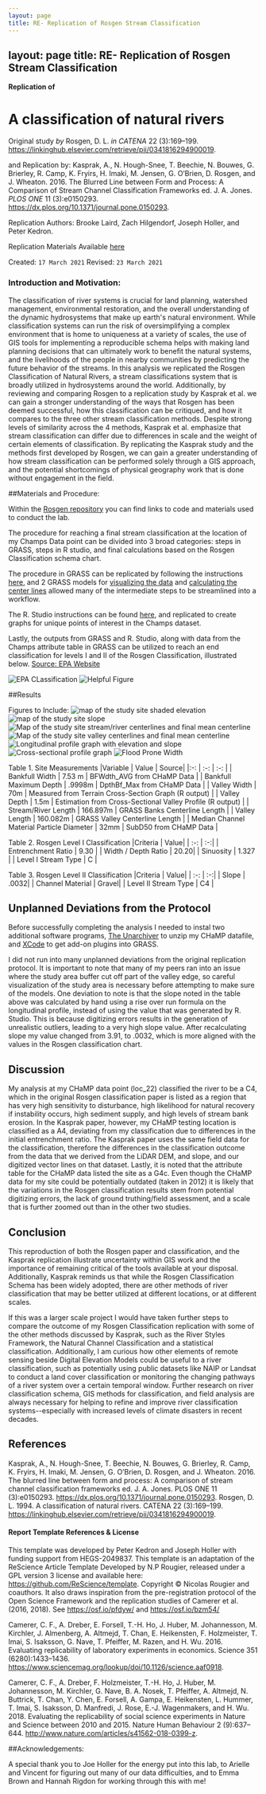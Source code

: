 ```yaml
---
layout: page
title: RE- Replication of Rosgen Stream Classification
---
```

layout: page
title: RE- Replication of Rosgen Stream Classification
---


**Replication of**
# A classification of natural rivers

Original study *by* Rosgen, D. L.
*in* *CATENA* 22 (3):169–199. https://linkinghub.elsevier.com/retrieve/pii/0341816294900019.

and Replication by: Kasprak, A., N. Hough-Snee, T. Beechie, N. Bouwes, G. Brierley, R. Camp, K. Fryirs, H. Imaki, M. Jensen, G. O’Brien, D. Rosgen, and J. Wheaton. 2016. The Blurred Line between Form and Process: A Comparison of Stream Channel Classification Frameworks ed. J. A. Jones. *PLOS ONE* 11 (3):e0150293. https://dx.plos.org/10.1371/journal.pone.0150293.

Replication Authors:
Brooke Laird, Zach Hilgendorf, Joseph Holler, and Peter Kedron.

Replication Materials Available [here](https://github.com/brookelaird/RE-rosgen)

Created: `17 March 2021`
Revised: `23 March 2021`

### Introduction and Motivation:
The classification of river systems is crucial for land planning, watershed management, environmental restoration, and the overall understanding of the dynamic hydrosystems that make up earth's natural environment. While classification systems can run the risk of oversimplifying a complex environment that is home to uniqueness at a variety of scales, the use of GIS tools for implementing a reproducible schema helps with making land planning decisions that can ultimately work to benefit the natural systems, and the livelihoods of the people in nearby communities by predicting the future behavior of the streams. In this analysis we replicated the Rosgen Classification of Natural Rivers, a stream classifications system that is broadly utilized in hydrosystems around the world. Additionally, by reviewing and comparing  Rosgen to a replication study by Kasprak et al. we can gain a stronger understanding of the ways that Rosgen has been deemed successful, how this classification can be critiqued, and how it compares to the three other stream classification methods. Despite strong levels of similarity across the 4 methods, Kasprak et al. emphasize that stream classification can differ due to differences in scale and the weight of certain elements of classification. By replicating the Kasprak study and the methods first developed by Rosgen, we can gain a greater understanding of how stream classification can be performed solely through a GIS approach, and the potential shortcomings of physical geography work that is done without engagement in the field.

##Materials and Procedure:

Within the [Rosgen repository](https://github.com/brookelaird/RE-rosgen) you can find links to code and materials used to conduct the lab.

The procedure for reaching a final stream classification at the location of my Champs Data point can be divided into 3 broad categories: steps in GRASS, steps in R studio, and final calculations based on the Rosgen Classification schema chart.

The procedure in GRASS can be replicated by following the instructions [here](assets/1-Research_Protocol_GRASS.pdf), and 2 GRASS models for [visualizing the data](visualize.gxm) and [calculating the center lines](center_line_length.gxm) allowed many of the intermediate steps to be streamlined into a workflow.

The R. Studio instructions can be found [here](assets/2-ProfileViewer.Rmd), and replicated to create graphs for unique points of interest in the Champs dataset.

Lastly, the outputs from GRASS and R. Studio, along with data from the Champs attribute table in GRASS can be utilized to reach an end classification for levels I and II of the Rosgen Classification, illustrated below. [Source: EPA Website](https://cfpub.epa.gov/watertrain/moduleframe.cfm?parent_object_id=1189)

![EPA CLassification](rosgen/rosgen_level2.jpg)
![Helpful Figure](rosgen/s07.gif)

##Results

Figures to Include:
![map of the study site shaded elevation](dem.png)
![map of the study site slope](slopeIllustration.png)
![Map of the study site stream/river centerlines and final mean centerline](stream.png)
![Map of the study site valley centerlines and final mean centerline](valley.png)
![Longitudinal profile graph with elevation and slope](longitudinalprofile)
![Cross-sectional profile graph](crossProf2)
![Flood Prone Width](floodProneWidth)

Table 1. Site Measurements
|Variable | Value | Source|
 |:-: | :-: | :-: |
| Bankfull Width | 7.53 m | BFWdth_AVG from CHaMP Data |
| Bankfull Maximum Depth | .9998m | DpthBf_Max from CHaMP Data |
| Valley Width | 70m | Measured from Terrain Cross-Section Graph (R output) |
| Valley Depth | 1.5m | Estimation from Cross-Sectional Valley Profile (R output) |
| Stream/River Length | 166.897m | GRASS Banks Centerline Length |
| Valley Length | 160.082m | GRASS Valley Centerline Length |
| Median Channel Material Particle Diameter | 32mm | SubD50 from CHaMP Data |

Table 2. Rosgen Level I Classification
|Criteria | Value|
| :-: | :-:|
| Entrenchment Ratio | 9.30 |
| Width / Depth Ratio | 20.20|
| Sinuosity | 1.327 |
| Level I Stream Type | C |

Table 3. Rosgen Level II Classification
|Criteria | Value|
| :-: | :-:|
| Slope | .0032|
| Channel Material | Gravel|
| Level II Stream Type | C4 |


## Unplanned Deviations from the Protocol

Before successfully completing the analysis I needed to instal two additional software programs, [The Unarchiver](https://theunarchiver.com) to unzip my CHaMP datafile, and [XCode](https://developer.apple.com/xcode/) to get add-on plugins into GRASS.

I did not run into many unplanned deviations from the original replication protocol. It is important to note that many of my peers ran into an issue where the study area buffer cut off part of the valley edge, so careful visualization of the study area is necessary before attempting to make sure of the models. One deviation to note is that the slope noted in the table above was calculated by hand using a rise over run formula on the longitudinal profile, instead of using the value that was generated by R. Studio. This is because digitizing errors results in the generation of unrealistic outliers, leading to a very high slope value. After recalculating slope my value changed from 3.91, to .0032, which is more aligned with the values in the Rosgen classification chart.


## Discussion

My analysis at my CHaMP data point (loc_22) classified the river to be a C4, which in the original Rosgen classification paper is listed as a region that has very high sensitivity to disturbance, high likelihood for natural recovery if instability occurs, high sediment supply, and high levels of stream bank erosion. In the Kasprak paper, however, my CHaMP testing location is classified as a A4, deviating from my classification due to differences in the initial entrenchment ratio. The Kasprak paper uses the same field data for the classification, therefore the differences in the classification outcome from the data that we derived from the LiDAR DEM, and slope, and our digitized vector lines on that dataset. Lastly, it is noted that the attribute table for the CHaMP data listed the site as a G4c. Even though the CHaMP data for my site could be potentially outdated (taken in 2012) it is likely that the variations in the Rosgen classification results stem from potential digitizing errors, the lack of ground truthing/field assessment, and a scale that is further zoomed out than in the other two studies.


## Conclusion

This reproduction of both the Rosgen paper and classification, and the Kasprak replication illustrate uncertainty within GIS work and the importance of remaining critical of the tools available at your disposal. Additionally, Kasprak reminds us that while the Rosgen Classification Schema has been widely adopted, there are other methods of river classification that may be better utilized at different locations, or at different scales.

If this was a larger scale project I would have taken further steps to compare the outcome of my Rosgen Classification replication with some of the other methods discussed by Kasprak, such as the River Styles Framework, the Natural Channel Classification and a statistical classification. Additionally, I am curious how other elements of remote sensing beside Digital Elevation Models could be useful to a river classification, such as potentially using public datasets like NAIP or Landsat to conduct a land cover classification or monitoring the changing pathways of a river system over a certain temporal window. Further research on river classification schema, GIS methods for classification, and field analysis are always necessary for helping to refine and improve river classification systems--especially with increased levels of climate disasters in recent decades.


## References

Kasprak, A., N. Hough-Snee, T. Beechie, N. Bouwes, G. Brierley, R. Camp, K. Fryirs, H. Imaki, M. Jensen, G. O’Brien, D. Rosgen, and J. Wheaton. 2016. The blurred line between form and process: A comparison of stream channel classification frameworks ed. J. A. Jones. PLOS ONE 11 (3):e0150293. https://dx.plos.org/10.1371/journal.pone.0150293.
Rosgen, D. L. 1994. A classification of natural rivers. CATENA 22 (3):169–199. https://linkinghub.elsevier.com/retrieve/pii/0341816294900019.

####  Report Template References & License

This template was developed by Peter Kedron and Joseph Holler with funding support from HEGS-2049837. This template is an adaptation of the ReScience Article Template Developed by N.P Rougier, released under a GPL version 3 license and available here: https://github.com/ReScience/template. Copyright © Nicolas Rougier and coauthors. It also draws inspiration from the pre-registration protocol of the Open Science Framework and the replication studies of Camerer et al. (2016, 2018). See https://osf.io/pfdyw/ and https://osf.io/bzm54/

Camerer, C. F., A. Dreber, E. Forsell, T.-H. Ho, J. Huber, M. Johannesson, M. Kirchler, J. Almenberg, A. Altmejd, T. Chan, E. Heikensten, F. Holzmeister, T. Imai, S. Isaksson, G. Nave, T. Pfeiffer, M. Razen, and H. Wu. 2016. Evaluating replicability of laboratory experiments in economics. Science 351 (6280):1433–1436. https://www.sciencemag.org/lookup/doi/10.1126/science.aaf0918.

Camerer, C. F., A. Dreber, F. Holzmeister, T.-H. Ho, J. Huber, M. Johannesson, M. Kirchler, G. Nave, B. A. Nosek, T. Pfeiffer, A. Altmejd, N. Buttrick, T. Chan, Y. Chen, E. Forsell, A. Gampa, E. Heikensten, L. Hummer, T. Imai, S. Isaksson, D. Manfredi, J. Rose, E.-J. Wagenmakers, and H. Wu. 2018. Evaluating the replicability of social science experiments in Nature and Science between 2010 and 2015. Nature Human Behaviour 2 (9):637–644. http://www.nature.com/articles/s41562-018-0399-z.

##Acknowledgements:

A special thank you to Joe Holler for the energy put into this lab, to Arielle and Vincent for figuring out many of our data difficulties, and to Emma Brown and Hannah Rigdon for working
through this with me!  
